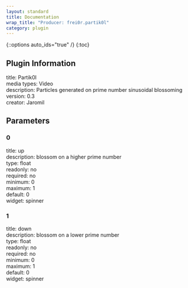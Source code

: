 ```yaml
---
layout: standard
title: Documentation
wrap_title: "Producer: frei0r.partik0l"
category: plugin
---
```

{::options auto_ids="true" /}
{:toc}

## Plugin Information

title: Partik0l  
media types:
Video  
description: Particles generated on prime number sinusoidal blossoming  
version: 0.3  
creator: Jaromil  

## Parameters

### 0

title: up    
description:
blossom on a higher prime number  
type: float  
readonly: no  
required: no  
minimum: 0  
maximum: 1  
default: 0  
widget: spinner  

### 1

title: down    
description:
blossom on a lower prime number  
type: float  
readonly: no  
required: no  
minimum: 0  
maximum: 1  
default: 0  
widget: spinner  

